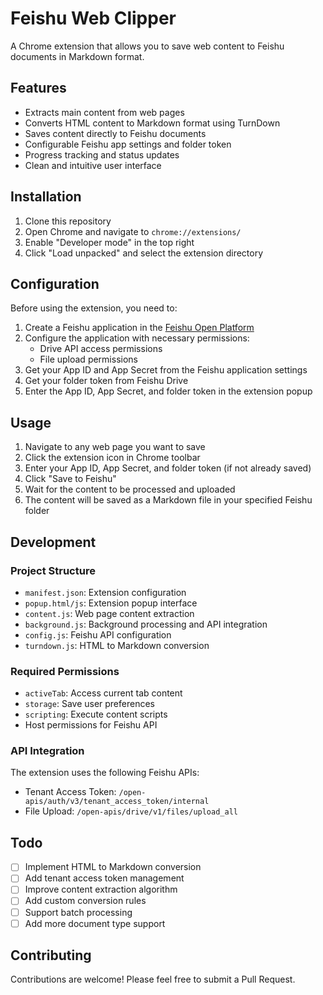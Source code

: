# Feishu Web Clipper

A Chrome extension that allows you to save web content to Feishu documents in Markdown format.

## Features

- Extracts main content from web pages
- Converts HTML content to Markdown format using TurnDown
- Saves content directly to Feishu documents
- Configurable Feishu app settings and folder token
- Progress tracking and status updates
- Clean and intuitive user interface

## Installation

1. Clone this repository
2. Open Chrome and navigate to `chrome://extensions/`
3. Enable "Developer mode" in the top right
4. Click "Load unpacked" and select the extension directory

## Configuration

Before using the extension, you need to:

1. Create a Feishu application in the [Feishu Open Platform](https://open.feishu.cn/)
2. Configure the application with necessary permissions:
   - Drive API access permissions
   - File upload permissions
3. Get your App ID and App Secret from the Feishu application settings
4. Get your folder token from Feishu Drive
5. Enter the App ID, App Secret, and folder token in the extension popup

## Usage

1. Navigate to any web page you want to save
2. Click the extension icon in Chrome toolbar
3. Enter your App ID, App Secret, and folder token (if not already saved)
4. Click "Save to Feishu"
5. Wait for the content to be processed and uploaded
6. The content will be saved as a Markdown file in your specified Feishu folder

## Development

### Project Structure

- `manifest.json`: Extension configuration
- `popup.html/js`: Extension popup interface
- `content.js`: Web page content extraction
- `background.js`: Background processing and API integration
- `config.js`: Feishu API configuration
- `turndown.js`: HTML to Markdown conversion

### Required Permissions

- `activeTab`: Access current tab content
- `storage`: Save user preferences
- `scripting`: Execute content scripts
- Host permissions for Feishu API

### API Integration

The extension uses the following Feishu APIs:
- Tenant Access Token: `/open-apis/auth/v3/tenant_access_token/internal`
- File Upload: `/open-apis/drive/v1/files/upload_all`

## Todo

- [ ] Implement HTML to Markdown conversion
- [ ] Add tenant access token management
- [ ] Improve content extraction algorithm
- [ ] Add custom conversion rules
- [ ] Support batch processing
- [ ] Add more document type support

## Contributing

Contributions are welcome! Please feel free to submit a Pull Request.
